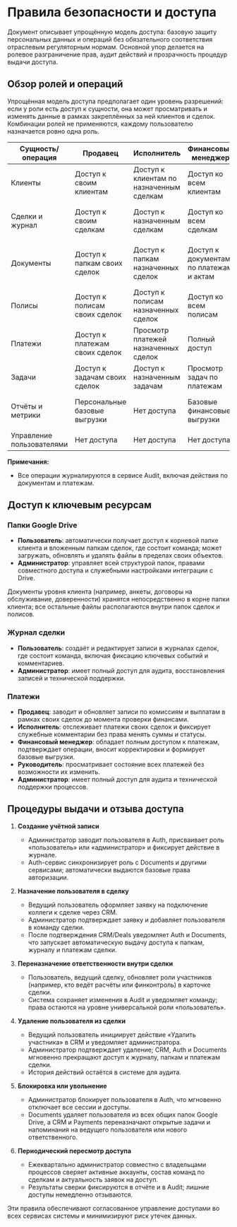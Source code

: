 # Правила безопасности и доступа

Документ описывает упрощённую модель доступа: базовую защиту персональных данных и операций без обязательного соответствия отраслевым регуляторным нормам. Основной упор делается на ролевое разграничение прав, аудит действий и прозрачность процедур выдачи доступа.

## Обзор ролей и операций

Упрощённая модель доступа предполагает один уровень разрешений: если у роли есть доступ к сущности, она может просматривать и изменять данные в рамках закреплённых за ней клиентов и сделок. Комбинации ролей не применяются, каждому пользователю назначается ровно одна роль.

| Сущность/операция | Продавец | Исполнитель | Финансовый менеджер | Руководитель | Администратор |
| --- | --- | --- | --- | --- | --- |
| Клиенты | Доступ к своим клиентам | Доступ к клиентам по назначенным сделкам | Доступ ко всем клиентам | Доступ ко всем клиентам | Полный доступ |
| Сделки и журнал | Доступ к своим сделкам | Доступ к назначенным сделкам | Доступ ко всем сделкам | Доступ ко всем сделкам (только чтение) | Полный доступ |
| Документы | Доступ к папкам своих сделок | Доступ к папкам назначенных сделок | Доступ к документам по платежам и актам | Доступ к документам всех сделок (только чтение) | Полный доступ |
| Полисы | Доступ к полисам своих сделок | Доступ к полисам назначенных сделок | Доступ ко всем полисам | Просмотр всех полисов | Полный доступ |
| Платежи | Доступ к платежам своих сделок | Просмотр платежей назначенных сделок | Полный доступ | Просмотр всех платежей | Полный доступ |
| Задачи | Доступ к задачам своих сделок | Доступ к назначенным задачам | Просмотр задач по платежам | Просмотр задач | Полный доступ |
| Отчёты и метрики | Персональные базовые выгрузки | Нет доступа | Базовые финансовые выгрузки | Базовые отчёты (по мере появления) | Полный доступ |
| Управление пользователями | Нет доступа | Нет доступа | Нет доступа | Нет доступа | Полный доступ |

**Примечания:**
- Все операции журналируются в сервисе Audit, включая действия по документам и платежам.

## Доступ к ключевым ресурсам

### Папки Google Drive
- **Пользователь**: автоматически получает доступ к корневой папке клиента и вложенным папкам сделок, где состоит команда; может загружать, обновлять и удалять файлы в пределах своих объектов.
- **Администратор**: управляет всей структурой папок, правами совместного доступа и служебными настройками интеграции с Drive.

Документы уровня клиента (например, анкеты, договоры на обслуживание, доверенности) хранятся непосредственно в корне папки клиента; все остальные файлы располагаются внутри папок сделок и полисов.

### Журнал сделки
- **Пользователь**: создаёт и редактирует записи в журналах сделок, где состоит команда, включая фиксацию ключевых событий и комментариев.
- **Администратор**: имеет полный доступ для аудита, восстановления записей и технической поддержки.

### Платежи
- **Продавец**: заводит и обновляет записи по комиссиям и выплатам в рамках своих сделок до момента проверки финансами.
- **Исполнитель**: отслеживает платежи своих сделок и фиксирует служебные комментарии без права менять суммы и статусы.
- **Финансовый менеджер**: обладает полным доступом к платежам, подтверждает операции, вносит корректировки и формирует базовые выгрузки.
- **Руководитель**: просматривает состояние всех платежей без возможности их изменить.
- **Администратор**: имеет полный доступ для аудита и технической поддержки процессов.

## Процедуры выдачи и отзыва доступа

1. **Создание учётной записи**
   - Администратор заводит пользователя в Auth, присваивает роль «пользователь» или «администратор» и фиксирует действие в журнале.
   - Auth-сервис синхронизирует роль с Documents и другими сервисами; автоматически выдаются базовые права авторизации.

2. **Назначение пользователя в сделку**
   - Ведущий пользователь оформляет заявку на подключение коллеги к сделке через CRM.
   - Администратор подтверждает заявку и добавляет пользователя в команду сделки.
   - После подтверждения CRM/Deals уведомляет Auth и Documents, что запускает автоматическую выдачу доступа к папкам, журналу и платежам сделки.

3. **Переназначение ответственности внутри сделки**
   - Пользователь, ведущий сделку, обновляет роли участников (например, кто ведёт расчёты или финконтроль) в карточке сделки.
   - Система сохраняет изменения в Audit и уведомляет команду; права остаются на уровне универсальной роли «пользователь».

4. **Удаление пользователя из сделки**
   - Ведущий пользователь инициирует действие «Удалить участника» в CRM и уведомляет администратора.
   - Администратор подтверждает удаление; CRM, Auth и Documents мгновенно прекращают доступ к журналу, папкам и платежам сделки.
   - История действий остаётся в системе для аудита.

5. **Блокировка или увольнение**
   - Администратор блокирует пользователя в Auth, что мгновенно отключает все сессии и доступы.
   - Documents удаляет пользователя из всех общих папок Google Drive, а CRM и Payments переназначают открытые задачи и напоминания на ведущего пользователя или нового ответственного.

6. **Периодический пересмотр доступа**
   - Ежеквартально администратор совместно с владельцами процессов сверяет активные аккаунты, состав команд по сделкам и актуальность заявок на доступ.
   - Результаты сверки фиксируются в отчёте и в Audit; лишние доступы немедленно отзываются.

Эти правила обеспечивают согласованное управление доступами во всех сервисах системы и минимизируют риск утечек данных.
